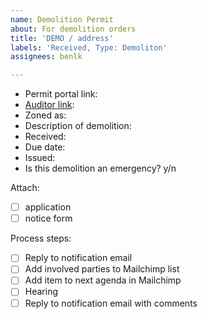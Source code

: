 ```yaml
---
name: Demolition Permit
about: For demolition orders
title: 'DEMO / address'
labels: 'Received, Type: Demoliton'
assignees: benlk

---
```


- Permit portal link:
- [Auditor link](https://property.franklincountyauditor.com/_web/maps/mapadv.aspx): 
- Zoned as:
- Description of demolition:
- Received: 
- Due date:
- Issued: 
- Is this demolition an emergency? y/n

Attach:

- [ ] application
- [ ] notice form

Process steps:

- [ ] Reply to notification email
- [ ] Add involved parties to Mailchimp list
- [ ] Add item to next agenda in Mailchimp
- [ ] Hearing
- [ ] Reply to notification email with comments
